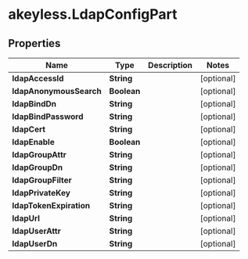 # akeyless.LdapConfigPart

## Properties

Name | Type | Description | Notes
------------ | ------------- | ------------- | -------------
**ldapAccessId** | **String** |  | [optional] 
**ldapAnonymousSearch** | **Boolean** |  | [optional] 
**ldapBindDn** | **String** |  | [optional] 
**ldapBindPassword** | **String** |  | [optional] 
**ldapCert** | **String** |  | [optional] 
**ldapEnable** | **Boolean** |  | [optional] 
**ldapGroupAttr** | **String** |  | [optional] 
**ldapGroupDn** | **String** |  | [optional] 
**ldapGroupFilter** | **String** |  | [optional] 
**ldapPrivateKey** | **String** |  | [optional] 
**ldapTokenExpiration** | **String** |  | [optional] 
**ldapUrl** | **String** |  | [optional] 
**ldapUserAttr** | **String** |  | [optional] 
**ldapUserDn** | **String** |  | [optional] 


